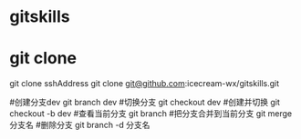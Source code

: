 # gitskills
# git clone
git clone sshAddress
git clone git@github.com:icecream-wx/gitskills.git

#创建分支dev
git branch dev
#切换分支
git checkout dev
#创建并切换
git checkout -b dev
#查看当前分支
git branch
#把分支合并到当前分支
git merge 分支名
#删除分支
git branch -d 分支名
